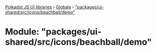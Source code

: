 [Polkadot JS UI libraries](../README.md) › [Globals](../globals.md) › ["packages/ui-shared/src/icons/beachball/demo"](_packages_ui_shared_src_icons_beachball_demo_.md)

# Module: "packages/ui-shared/src/icons/beachball/demo"


